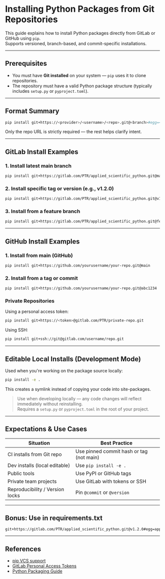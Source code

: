 # Installing Python Packages from Git Repositories

This guide explains how to install Python packages directly from GitLab or GitHub using `pip`.  
Supports versioned, branch-based, and commit-specific installations.

---

## Prerequisites

- You must have **Git installed** on your system — `pip` uses it to clone repositories.
- The repository must have a valid Python package structure (typically includes `setup.py` or `pyproject.toml`).

---

## Format Summary

```bash
pip install git+https://<provider>/<username>/<repo>.git@<branch>#egg=<package>
```

Only the repo URL is strictly required — the rest helps clarify intent.

---

## GitLab Install Examples

### 1. Install latest main branch

```bash
pip install git+https://gitlab.com/PTR/applied_scientific_python.git@main
```

### 2. Install specific tag or version (e.g., v1.2.0)

```bash
pip install git+https://gitlab.com/PTR/applied_scientific_python.git@v1.2.0
```

### 3. Install from a feature branch

```bash
pip install git+https://gitlab.com/PTR/applied_scientific_python.git@feature/cli-improvements
```

---

## GitHub Install Examples

### 1. Install from main (GitHub)

```bash
pip install git+https://github.com/yourusername/your-repo.git@main
```

### 2. Install from a tag or commit

```bash
pip install git+https://github.com/yourusername/your-repo.git@abc1234
```

### Private Repositories

Using a personal access token:

```bash
pip install git+https://<token>@gitlab.com/PTR/private-repo.git
```

Using SSH:

```bash
pip install git+ssh://git@gitlab.com/username/repo.git
```

---

## Editable Local Installs (Development Mode)

Used when you're working on the package source locally:

```bash
pip install -e .
```

This creates a symlink instead of copying your code into site-packages.

> Use when developing locally — any code changes will reflect immediately without reinstalling.  
> Requires a `setup.py` or `pyproject.toml` in the root of your project.

---

## Expectations & Use Cases

| Situation                         | Best Practice                               |
|----------------------------------|---------------------------------------------|
| CI installs from Git repo        | Use pinned commit hash or tag (not main)   |
| Dev installs (local editable)    | Use `pip install -e .`                     |
| Public tools                     | Use PyPI or GitHub tags                    |
| Private team projects            | Use GitLab with tokens or SSH              |
| Reproducibility / Version locks  | Pin `@commit` or `@version`                |

---

## Bonus: Use in requirements.txt

```text
git+https://gitlab.com/PTR/applied_scientific_python.git@v1.2.0#egg=applied_scientific_python
```

---

## References

- [pip VCS support](https://pip.pypa.io/en/stable/topics/vcs-support/)
- [GitLab Personal Access Tokens](https://docs.gitlab.com/ee/user/profile/personal_access_tokens.html)
- [Python Packaging Guide](https://packaging.python.org/tutorials/packaging-projects/)
